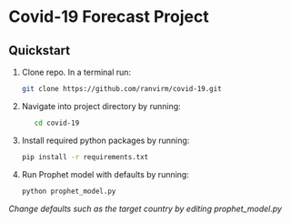 # Covid-19 Forecast Project

## Quickstart

1. Clone repo. In a terminal run:
    ```bash
    git clone https://github.com/ranvirm/covid-19.git
    ```

2. Navigate into project directory by running:
    ```bash
       cd covid-19 
    ```
    
3. Install required python packages by running:
    ```bash
    pip install -r requirements.txt
    ```

4. Run Prophet model with defaults by running:
    ```bash
    python prophet_model.py
    ```
_Change defaults such as the target country by editing prophet_model.py_
